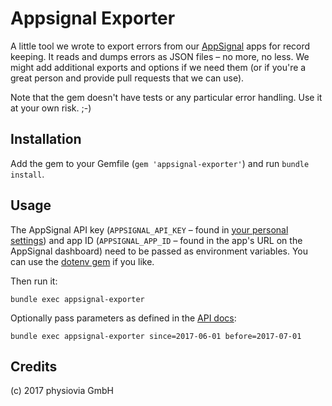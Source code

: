 # Appsignal Exporter

A little tool we wrote to export errors from our [AppSignal](https://appsignal.com) apps for record keeping. It reads and dumps errors as JSON files – no more, no less. We might add additional exports and options if we need them (or if you're a great person and provide pull requests that we can use).

Note that the gem doesn't have tests or any particular error handling. Use it at your own risk. ;-)

## Installation

Add the gem to your Gemfile (`gem 'appsignal-exporter'`) and run `bundle install`.

## Usage

The AppSignal API key (`APPSIGNAL_API_KEY` – found in [your personal settings](https://appsignal.com/users/edit)) and app ID (`APPSIGNAL_APP_ID` – found in the app's URL on the AppSignal dashboard) need to be passed as environment variables. You can use the [dotenv gem](https://github.com/bkeepers/dotenv) if you like.

Then run it:

`bundle exec appsignal-exporter`

Optionally pass parameters as defined in the [API docs](https://docs.appsignal.com/api/samples.html):

`bundle exec appsignal-exporter since=2017-06-01 before=2017-07-01`

## Credits

(c) 2017 physiovia GmbH

